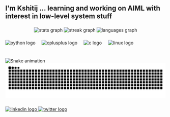 <h2 align="left">I'm Kshitij ... learning and working on AIML with interest in low-level system stuff</h2>

###

<div align="center">
  <img src="https://github-readme-stats.vercel.app/api?username=kshitij-sorted&hide_title=false&hide_rank=false&show_icons=true&include_all_commits=true&count_private=true&disable_animations=false&theme=dark&locale=en&hide_border=false" height="150" alt="stats graph"  />
  <img src="https://streak-stats.demolab.com?user=kshitij-sorted&locale=en&mode=daily&theme=dark&hide_border=false&border_radius=5&date_format=M%20j%5B,%20Y%5D" height="150" alt="streak graph"  />
  <img src="https://github-readme-stats.vercel.app/api/top-langs?username=kshitij-sorted&locale=en&hide_title=false&layout=compact&card_width=320&langs_count=5&theme=dark&hide_border=false" height="150" alt="languages graph"  />
</div>

###

<div align="left">
  <img src="https://skillicons.dev/icons?i=py" height="30" alt="python logo"  />
  <img width="12" />
  <img src="https://skillicons.dev/icons?i=cpp" height="30" alt="cplusplus logo"  />
  <img width="12" />
  <img src="https://skillicons.dev/icons?i=c" height="30" alt="c logo"  />
  <img width="12" />
  <img src="https://skillicons.dev/icons?i=linux" height="30" alt="linux logo"  />
</div>

###

<br clear="both">

<img src="https://raw.githubusercontent.com/kshitij-sorted/kshitij-sorted/output/snake.svg" alt="Snake animation" />

<picture>
  <source media="(prefers-color-scheme: dark)" srcset="https://raw.githubusercontent.com/kshitij-sorted/kshitij-sorted/output/github-snake-dark.svg" />
  <source media="(prefers-color-scheme: light)" srcset="https://raw.githubusercontent.com/kshitij-sorted/kshitij-sorted/output/github-snake.svg" />
  <img alt="github-snake" src="https://raw.githubusercontent.com/kshitij-sorted/kshitij-sorted/output/github-snake.svg" />
</picture>

###

<div align="left">
  <a href="www.linkedin.com/in/er-kshitij" target="_blank">
    <img src="https://img.shields.io/static/v1?message=LinkedIn&logo=linkedin&label=er-kshitij&color=0077B5&logoColor=white&labelColor=&style=for-the-badge" height="35" alt="linkedin logo"  />
  </a>
  <a href="https://x.com/kshitij_sorted" target="_blank">
    <img src="https://img.shields.io/static/v1?message=Twitter&logo=twitter&label=kshitij_sorted&color=1DA1F2&logoColor=white&labelColor=&style=for-the-badge" height="35" alt="twitter logo"  />
  </a>
</div>

###
